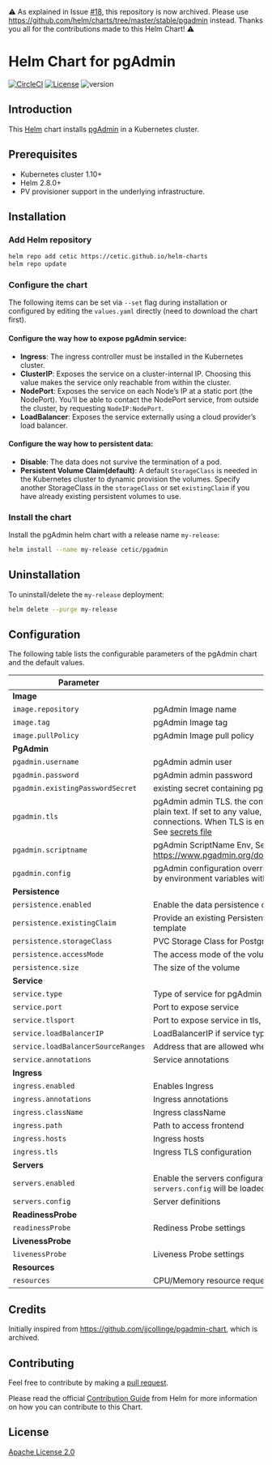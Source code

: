 :warning: As explained in Issue [#18](https://github.com/cetic/helm-pgadmin/issues/18), this repository is now archived. Please use https://github.com/helm/charts/tree/master/stable/pgadmin instead. Thanks you all for the contributions made to this Helm Chart! :warning:

# Helm Chart for pgAdmin

[![CircleCI](https://circleci.com/gh/cetic/helm-pgadmin.svg?style=svg)](https://circleci.com/gh/cetic/helm-pgadmin/tree/master) [![License](https://img.shields.io/badge/License-Apache%202.0-blue.svg)](https://opensource.org/licenses/Apache-2.0) ![version](https://img.shields.io/github/tag/cetic/helm-pgadmin.svg?label=release)

## Introduction

This [Helm](https://github.com/kubernetes/helm) chart installs [pgAdmin](https://github.com/postgres/pgadmin4) in a Kubernetes cluster.

## Prerequisites

- Kubernetes cluster 1.10+
- Helm 2.8.0+
- PV provisioner support in the underlying infrastructure.

## Installation

### Add Helm repository

```bash
helm repo add cetic https://cetic.github.io/helm-charts
helm repo update
```

### Configure the chart

The following items can be set via `--set` flag during installation or configured by editing the `values.yaml` directly (need to download the chart first).

#### Configure the way how to expose pgAdmin service:

- **Ingress**: The ingress controller must be installed in the Kubernetes cluster.
- **ClusterIP**: Exposes the service on a cluster-internal IP. Choosing this value makes the service only reachable from within the cluster.
- **NodePort**: Exposes the service on each Node’s IP at a static port (the NodePort). You’ll be able to contact the NodePort service, from outside the cluster, by requesting `NodeIP:NodePort`.
- **LoadBalancer**: Exposes the service externally using a cloud provider’s load balancer.

#### Configure the way how to persistent data:

- **Disable**: The data does not survive the termination of a pod.
- **Persistent Volume Claim(default)**: A default `StorageClass` is needed in the Kubernetes cluster to dynamic provision the volumes. Specify another StorageClass in the `storageClass` or set `existingClaim` if you have already existing persistent volumes to use.

### Install the chart

Install the pgAdmin helm chart with a release name `my-release`:

```bash
helm install --name my-release cetic/pgadmin
```

## Uninstallation

To uninstall/delete the `my-release` deployment:

```bash
helm delete --purge my-release
```

## Configuration

The following table lists the configurable parameters of the pgAdmin chart and the default values.

| Parameter                                                                   | Description                                                                                                        | Default                         |
| --------------------------------------------------------------------------- | -------------------------------------------------------------------------------------------------------------------| ------------------------------- |
| **Image**                                                                   |
| `image.repository`                                                          | pgAdmin Image name                                                                                                 | `dpage/pgadmin4`                |
| `image.tag`                                                                 | pgAdmin Image tag                                                                                                  | `4.13`                          |
| `image.pullPolicy`                                                          | pgAdmin Image pull policy                                                                                          | `IfNotPresent`                  |
| **PgAdmin**                                                                 |
| `pgadmin.username`                                                          | pgAdmin admin user                                                                                                 | `pgadmin4@pgadmin.org`          |
| `pgadmin.password`                                                          | pgAdmin admin password                                                                                             | `admin`                         |
| `pgadmin.existingPasswordSecret`                                            | existing secret containing pgAdmin admin password                                                                  | `nil`                           |
| `pgadmin.tls`                                                               | pgAdmin admin TLS. the container will listen on port 80 for connections in plain text. If set to any value, the container will listen on port 443 for TLS connections. When TLS is enabled, a certificate and key must be provided. See [secrets file](/templates/secrets.yaml)| `false`                         |
| `pgadmin.scriptname`                                                        | pgAdmin ScriptName Env, See https://www.pgadmin.org/docs/pgadmin4/latest/container_deployment.html                 | `nil`                         |
| `pgadmin.config`                                                        | pgAdmin configuration override(s) Env, config.py entries can be overriden by environment variables with the prefix: 'PGADMIN_CONFIG_'                 | `nil`                         |
| **Persistence**                                                             |
| `persistence.enabled`                                                       | Enable the data persistence or not                                                                                 | `true`                          |
| `persistence.existingClaim`                                                 | Provide an existing PersistentVolumeClaim, the value is evaluated as a template                                    | `nil`                           |
| `persistence.storageClass`                                                  | PVC Storage Class for PostgreSQL volume                                                                            | `nil`                           |
| `persistence.accessMode`                                                    | The access mode of the volume                                                                                      | `ReadWriteOnce`                 |
| `persistence.size`                                                          | The size of the volume                                                                                             | `4Gi`                           |
| **Service**                                                                 |
| `service.type`                                                              | Type of service for pgAdmin frontend                                                                               | `LoadBalancer`                  |
| `service.port`                                                              | Port to expose service                                                                                             | `80`                            |
| `service.tlsport`                                                           | Port to expose service in tls, `pgadmin.tls`must be enabled                                                        | `443`                           |
| `service.loadBalancerIP`                                                    | LoadBalancerIP if service type is `LoadBalancer`                                                                   | `nil`                           |
| `service.loadBalancerSourceRanges`                                          | Address that are allowed when svc is `LoadBalancer`                                                                | `[]`                            |
| `service.annotations`                                                       | Service annotations                                                                                                | `{}`                            |
| **Ingress**                                                                 |
| `ingress.enabled`                                                           | Enables Ingress                                                                                                    | `false`                         |
| `ingress.annotations`                                                       | Ingress annotations                                                                                                | `{}`                            |
| `ingress.className`                                                         | Ingress className                                                                                                  | `"nginx""`                            |
| `ingress.path`                                                              | Path to access frontend                                                                                            | `/`                             |
| `ingress.hosts`                                                             | Ingress hosts                                                                                                      | `[]`                            |
| `ingress.tls`                                                               | Ingress TLS configuration                                                                                          | `[]`                            |
| **Servers**                                                                 |
| `servers.enabled`                                                           | Enable the servers configuration. If enabled, server definitions found in `servers.config` will be loaded at launch time.| `true`                    |
| `servers.config`                                                            | Server definitions                                                                                                 | `See the values.yaml`           |
| **ReadinessProbe**                                                          |
| `readinessProbe`                                                            | Rediness Probe settings                                                                                            | `nil`                           |
| **LivenessProbe**                                                           |
| `livenessProbe`                                                             | Liveness Probe settings                                                                                            | `nil`                           |
| **Resources**                                                               |
| `resources`                                                                 | CPU/Memory resource requests/limits                                                                                | `{}`                            |

## Credits

Initially inspired from https://github.com/jjcollinge/pgadmin-chart, which is archived.

## Contributing

Feel free to contribute by making a [pull request](https://github.com/cetic/helm-pgadmin/pull/new/master).

Please read the official [Contribution Guide](https://github.com/helm/charts/blob/master/CONTRIBUTING.md) from Helm for more information on how you can contribute to this Chart.

## License

[Apache License 2.0](/LICENSE.md)
